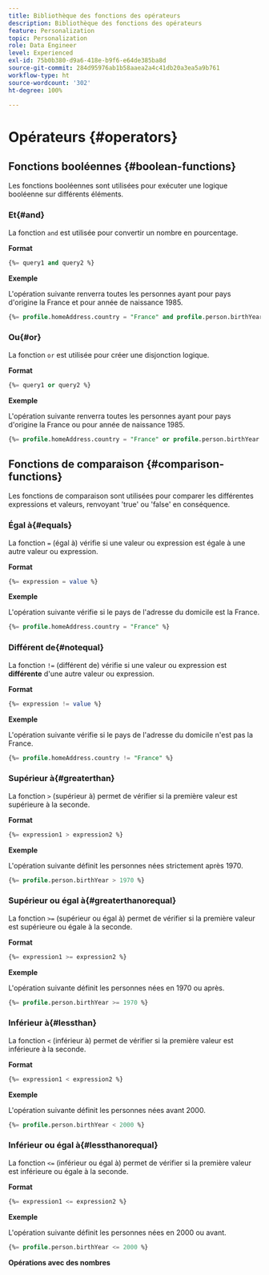 ```yaml
---
title: Bibliothèque des fonctions des opérateurs
description: Bibliothèque des fonctions des opérateurs
feature: Personalization
topic: Personalization
role: Data Engineer
level: Experienced
exl-id: 75b0b380-d9a6-418e-b9f6-e64de385ba8d
source-git-commit: 284d95976ab1b58aaea2a4c41db20a3ea5a9b761
workflow-type: ht
source-wordcount: '302'
ht-degree: 100%

---
```


# Opérateurs {#operators}

## Fonctions booléennes {#boolean-functions}

Les fonctions booléennes sont utilisées pour exécuter une logique booléenne sur différents éléments.

### Et{#and}

La fonction `and` est utilisée pour convertir un nombre en pourcentage.

**Format**

```sql
{%= query1 and query2 %}
```

**Exemple**

L&#39;opération suivante renverra toutes les personnes ayant pour pays d&#39;origine la France et pour année de naissance 1985.

```sql
{%= profile.homeAddress.country = "France" and profile.person.birthYear = 1985 %}
```

### Ou{#or}

La fonction `or` est utilisée pour créer une disjonction logique.

**Format**

```sql
{%= query1 or query2 %}
```

**Exemple**

L&#39;opération suivante renverra toutes les personnes ayant pour pays d&#39;origine la France ou pour année de naissance 1985.

```sql
{%= profile.homeAddress.country = "France" or profile.person.birthYear = 1985 %}
```

<!--
## Not{#not}

The `not` (or `!`) function is used to create a logical negation.

**Format**

```sql
not ({QUERY})
!({QUERY})
```

**Example**

The following operation will return all people who do not have their home country as Canada.

```sql
not (homeAddress.countryISO = "CA")
```
-->

## Fonctions de comparaison  {#comparison-functions}

Les fonctions de comparaison sont utilisées pour comparer les différentes expressions et valeurs, renvoyant &#39;true&#39; ou &#39;false&#39; en conséquence.

### Égal à{#equals}

La fonction `=` (égal à) vérifie si une valeur ou expression est égale à une autre valeur ou expression.

**Format**

```sql
{%= expression = value %}
```

**Exemple**

L&#39;opération suivante vérifie si le pays de l&#39;adresse du domicile est la France.

```sql
{%= profile.homeAddress.country = "France" %}
```

### Différent de{#notequal}

La fonction `!=` (différent de) vérifie si une valeur ou expression est **différente** d&#39;une autre valeur ou expression.

**Format**

```sql
{%= expression != value %}
```

**Exemple**

L&#39;opération suivante vérifie si le pays de l&#39;adresse du domicile n&#39;est pas la France.

```sql
{%= profile.homeAddress.country != "France" %}
```

### Supérieur à{#greaterthan}

La fonction `>` (supérieur à) permet de vérifier si la première valeur est supérieure à la seconde.

**Format**

```sql
{%= expression1 > expression2 %}
```

**Exemple**

L&#39;opération suivante définit les personnes nées strictement après 1970.

```sql
{%= profile.person.birthYear > 1970 %}
```

### Supérieur ou égal à{#greaterthanorequal}

La fonction `>=` (supérieur ou égal à) permet de vérifier si la première valeur est supérieure ou égale à la seconde.

**Format**

```sql
{%= expression1 >= expression2 %}
```

**Exemple**

L&#39;opération suivante définit les personnes nées en 1970 ou après.

```sql
{%= profile.person.birthYear >= 1970 %}
```

### Inférieur à{#lessthan}

La fonction `<` (inférieur à) permet de vérifier si la première valeur est inférieure à la seconde.

**Format**

```sql
{%= expression1 < expression2 %}
```

**Exemple**

L&#39;opération suivante définit les personnes nées avant 2000.

```sql
{%= profile.person.birthYear < 2000 %}
```

### Inférieur ou égal à{#lessthanorequal}

La fonction `<=` (inférieur ou égal à) permet de vérifier si la première valeur est inférieure ou égale à la seconde.

**Format**

```sql
{%= expression1 <= expression2 %}
```

**Exemple**

L&#39;opération suivante définit les personnes nées en 2000 ou avant.

```sql
{%= profile.person.birthYear <= 2000 %}
```

**Opérations avec des nombres**
